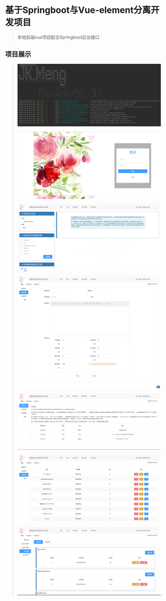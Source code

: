 # 基于Springboot与Vue-element分离开发项目
>本地前端vue项目配合Springboot后台接口

## 项目展示
>![CMD](https://github.com/jkermeng/course_goals/blob/master/projectImgs/mc.png?raw=true)
>
>![登录](https://github.com/jkermeng/course_goals/blob/master/projectImgs/login.png?raw=true)
>
>![登录](https://github.com/jkermeng/course_goals/blob/master/projectImgs/index.png?raw=true)
>
>![登录](https://github.com/jkermeng/course_goals/blob/master/projectImgs/context1.png?raw=true)
>
>![登录](https://github.com/jkermeng/course_goals/blob/master/projectImgs/context2.png?raw=true)
>
>![登录](https://github.com/jkermeng/course_goals/blob/master/projectImgs/context3.png?raw=true)
>
>![登录](https://github.com/jkermeng/course_goals/blob/master/projectImgs/context4.png?raw=true)
>
